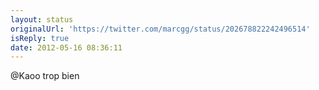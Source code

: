 ```yaml
---
layout: status
originalUrl: 'https://twitter.com/marcgg/status/202678822242496514'
isReply: true
date: 2012-05-16 08:36:11
---
```


@Kaoo trop bien
